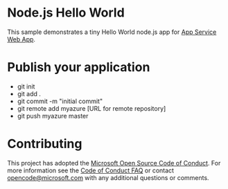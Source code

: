 # Node.js Hello World

This sample demonstrates a tiny Hello World node.js app for [App Service Web App](https://docs.microsoft.com/azure/app-service-web).

# Publish your application
- git init
- git add .
- git commit -m "initial commit"
- git remote add myazure [URL for remote repository]
- git push myazure master

# Contributing

This project has adopted the [Microsoft Open Source Code of Conduct](https://opensource.microsoft.com/codeofconduct/). For more information see the [Code of Conduct FAQ](https://opensource.microsoft.com/codeofconduct/faq/) or contact [opencode@microsoft.com](mailto:opencode@microsoft.com) with any additional questions or comments.
